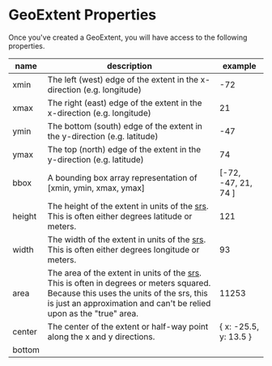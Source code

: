 # GeoExtent Properties
Once you've created a GeoExtent, you will have access to the following properties.

| name | description | example |
| ---- | ----------- | ------- |
| xmin | The left (west) edge of the extent in the x-direction (e.g. longitude) | -72 |
| xmax | The right (east) edge of the extent in the x-direction (e.g. longitude) | 21 |
| ymin | The bottom (south) edge of the extent in the y-direction (e.g. latitude) | -47 |
| ymax | The top (north) edge of the extent in the y-direction (e.g. latitude) | 74 |
| bbox | A bounding box array representation of [xmin, ymin, xmax, ymax] | [-72, -47, 21, 74 ] |
| height | The height of the extent in units of the [srs](https://en.wikipedia.org/wiki/Spatial_reference_system).  This is often either degrees latitude or meters. | 121 |
| width | The width of the extent in units of the [srs](https://en.wikipedia.org/wiki/Spatial_reference_system).  This is often either degrees longitude or meters. | 93 |
| area | The area of the extent in units of the [srs](https://en.wikipedia.org/wiki/Spatial_reference_system). This is often in degrees or meters squared. Because this uses the units of the srs, this is just an approximation and can't be relied upon as the "true" area. | 11253 |
| center | The center of the extent or half-way point along the x and y directions. | { x: -25.5, y: 13.5 } |
| bottom 
